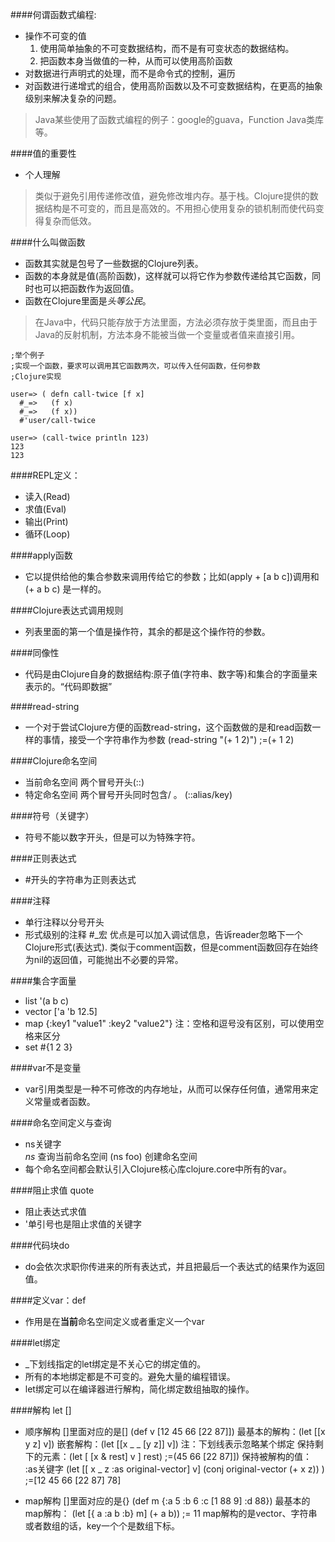 ####何谓函数式编程:
- 操作不可变的值
	1. 使用简单抽象的不可变数据结构，而不是有可变状态的数据结构。
	2. 把函数本身当做值的一种，从而可以使用高阶函数
- 对数据进行声明式的处理，而不是命令式的控制，遍历
- 对函数进行递增式的组合，使用高阶函数以及不可变数据结构，在更高的抽象级别来解决复杂的问题。

> Java某些使用了函数式编程的例子：google的guava，Function Java类库等。


####值的重要性
- 个人理解
> 类似于避免引用传递修改值，避免修改堆内存。基于栈。Clojure提供的数据结构是不可变的，而且是高效的。不用担心使用复杂的锁机制而使代码变得复杂而低效。


####什么叫做函数
- 函数其实就是包号了一些数据的Clojure列表。
- 函数的本身就是值(高阶函数)，这样就可以将它作为参数传递给其它函数，同时也可以把函数作为返回值。
- 函数在Clojure里面是*头等公民*。
> 在Java中，代码只能存放于方法里面，方法必须存放于类里面，而且由于Java的反射机制，方法本身不能被当做一个变量或者值来直接引用。

~~~
;举个例子
;实现一个函数，要求可以调用其它函数两次，可以传入任何函数，任何参数
;Clojure实现

user=> ( defn call-twice [f x]
  #_=>   (f x)
  #_=>   (f x))
  #'user/call-twice

user=> (call-twice println 123)
123
123			
~~~


####REPL定义：
- 读入(Read)   
- 求值(Eval)  
- 输出(Print) 
- 循环(Loop)


####apply函数
- 它以提供给他的集合参数来调用传给它的参数；比如(apply + [a b c])调用和(+ a b c) 是一样的。

####Clojure表达式调用规则
- 列表里面的第一个值是操作符，其余的都是这个操作符的参数。

####同像性
- 代码是由Clojure自身的数据结构:原子值(字符串、数字等)和集合的字面量来表示的。“代码即数据”

####read-string
- 一个对于尝试Clojure方便的函数read-string，这个函数做的是和read函数一样的事情，接受一个字符串作为参数
    (read-string "(+ 1 2)")
    ;=(+ 1 2)

####Clojure命名空间
- 当前命名空间
    两个冒号开头(::)
- 特定命名空间
    两个冒号开头同时包含/ 。 (::alias/key)

####符号（关键字）
- 符号不能以数字开头，但是可以为特殊字符。

####正则表达式
- \#开头的字符串为正则表达式

####注释
- 单行注释以分号开头
- 形式级别的注释 #_宏
    优点是可以加入调试信息，告诉reader忽略下一个Clojure形式(表达式).
    类似于comment函数，但是comment函数回存在始终为nil的返回值，可能抛出不必要的异常。

####集合字面量
- list                '(a b c) 
- vector            ['a 'b 12.5]
- map            {:key1 "value1" :key2 "value2"}    注：空格和逗号没有区别，可以使用空格来区分
- set            #{1 2 3}

####var不是变量
- var引用类型是一种不可修改的内存地址，从而可以保存任何值，通常用来定义常量或者函数。

####命名空间定义与查询
- ns关键字  
    *ns* 查询当前命名空间
    (ns foo) 创建命名空间
- 每个命名空间都会默认引入Clojure核心库clojure.core中所有的var。

####阻止求值 quote
- 阻止表达式求值
- '单引号也是阻止求值的关键字

####代码块do
- do会依次求职你传进来的所有表达式，并且把最后一个表达式的结果作为返回值。

####定义var：def
- 作用是在**当前**命名空间定义或者重定义一个var

####let绑定
- _下划线指定的let绑定是不关心它的绑定值的。
- 所有的本地绑定都是不可变的。避免大量的编程错误。
- let绑定可以在编译器进行解构，简化绑定数组抽取的操作。

####解构   let []
- 顺序解构    []里面对应的是[]
    (def v [12 45 66 [22 87]])
    最基本的解构：(let [[x y z] v])
    嵌套解构：(let [[x _ _ [y z]] v])    注：下划线表示忽略某个绑定
    保持剩下的元素：(let [ [x & rest] v ] rest)    ;=(45 66 [22 87]])
    保持被解构的值： :as关键字  (let \[[ x _ z :as original-vector] v]  (conj original-vector (+ x z)) ) ;=[12 45 66 [22 87] 78]
    
- map解构  []里面对应的是{}
    (def m {:a 5 :b 6 :c [1 88 9] :d 88})
    最基本的map解构： (let \[{ a :a b :b} m] (+ a b))  ;= 11
    map解构的是vector、字符串或者数组的话，key一个个是数组下标。
